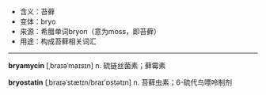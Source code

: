 - <span class="definition">含义：苔藓</span>
- <span class="definition">变体：bryo</span>
- <span class="definition">来源：希腊单词bryon（意为moss，即苔藓）</span>
- <span class="definition">用途：构成苔藓相关词汇</span>

---

<span class="vocabulary">**bryamycin**</span> [ˌbraɪəˈmaɪsɪn] n. 硫链丝菌素；藓霉素

<span class="vocabulary">**bryostatin**</span> [ˌbraɪəˈstætɪn/braɪ'ɒstәtɪn] n. 苔藓虫素；6-硫代鸟嘌呤制剂

